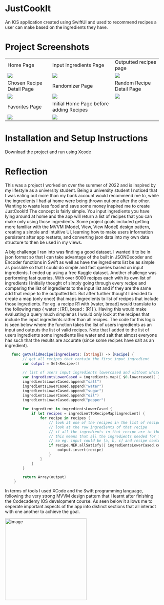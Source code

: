 # JustCookIt
An IOS application created using SwiftUI and used to recommend recipes a user can make based on the ingredients they have.

# Project Screenshots

<table>
  <tr>
    <td>Home Page</td>
    <td>Input Ingredients Page</td>
    <td>Outputted recipes page</td>
  </tr>
  <tr>
    <td><img src="https://user-images.githubusercontent.com/64728439/200691633-70511ec6-b230-417f-8a77-df5664de957f.png"></td>
    <td><img src="https://user-images.githubusercontent.com/64728439/200692221-0eacc2ed-04c5-4575-9b73-601c2cd29824.png"></td>
    <td><img src="https://user-images.githubusercontent.com/64728439/200692546-ea49bf91-0ed5-41f4-b354-55bdc6f44771.png"></td>
  </tr>
  <tr>
    <td>Chosen Recipe Detail Page</td>
    <td>Randomizer Page</td>
    <td>Random Recipe Detail Page</td>
  </tr>
  <tr>
    <td><img src="https://user-images.githubusercontent.com/64728439/200693030-c936980a-de85-4376-8da0-501a3aa9efa3.png"></td>
    <td><img src="https://user-images.githubusercontent.com/64728439/200693184-f4450aab-974b-45a9-ae07-20583310f190.png"></td>
    <td><img src="https://user-images.githubusercontent.com/64728439/200693304-5b13788a-540d-4be0-b2a1-6f50bbcefbd2.png"></td>
  </tr>
  <tr>
    <td>Favorites Page</td>
    <td>Initial Home Page before adding Recipes</td>


  </tr>
  <tr>
    <td><img src="https://user-images.githubusercontent.com/64728439/200693370-22c89efc-c51d-49fb-9786-2a2519ab2fd6.png"></td>
    <td><img src="https://user-images.githubusercontent.com/64728439/200899119-690535da-45b0-48d3-b429-02ab1c87ca7c.png"></td>


  </tr>
 </table>
 
 # Installation and Setup Instructions
 Download the project and run using Xcode
 
# Reflection
This was a project I worked on over the summer of 2022 and is inspired by my lifestyle as a university student. Being a university student I noticed that I was eating out more than my bank account would recommend me to, while the ingredients I had at home were being thrown out one after the other. Wanting to waste less food and save some money inspired me to create JustCookIt! The concept is fairly simple. You input ingredients you have lying around at home and the app will return a list of recipes that you can make only using those ingredients. Some project goals included getting more familiar with the MVVM (Model, View, View Model) design pattern, creating a simple and intuitive UI, learning how to make users information persistent after app restarts, and converting json data into my own data structure to then be used in my views. 

A big challenge I ran into was finding a good dataset. I wanted it to be in json format so that I can take advantage of the built in JSONDecoder and Encoder functions in Swift as well as have the ingredients list be as simple as possible so that I could do simple and fast queries based on input ingredients. I ended up using a free Kaggle dataset. Another challenge was performing fast queries. With over 6000 recipes each with its own list of ingredients I initially thought of simply going through every recipe and comparing the list of ingredients to the input list and if they are the same add that recipe to the outputted list. But after further thought I decided to create a map (only once) that maps ingredients to list of recipes that include those ingredients. For eg. a recipe R1 with [water, bread] would translate to the following map { water : [R1], bread : [R1] }. Having this would make evaluating a query much simpler as I would only look at the recipes that include the input ingredients rather than all recipes. The code for this logic is seen below where the function takes the list of users ingredients as an input and outputs the list of valid recipes. Note that I added to the list of users ingredients some ingredients like water and salt that almost everyone has such that the results are accurate (since some recipes have salt as an ingredient).

~~~swift
   func getValidRecipe(ingredients: [String]) -> [Recipe] {
        // get all recipes that contain the first input ingredient
        var output = Set<Recipe>()
        
        // list of users input ingredients lowercased and without whitespace
        var ingredientsLowerCased = ingredients.map({ $0.lowercased() }).map({ $0.trimmingCharacters(in: .whitespacesAndNewlines) })
        ingredientsLowerCased.append("salt")
        ingredientsLowerCased.append("water")
        ingredientsLowerCased.append("sugar")
        ingredientsLowerCased.append("oil")
        ingredientsLowerCased.append("pepper")
        
        for ingredient in ingredientsLowerCased {
            if let recipes = ingredientToRecipeMap[ingredient] {
                for recipe in recipes {
                    // look at one of the recipes in the list of recipes that have the first input ingredient
                    // look at the raw ingredients of that recipe
                    // if all the ingredients in that recipe are in the input add recipe to output list
                    // this means that all the ingredients needed for the recipe are in the input but not necessarily that all inputs are in the recipe
                    // so eg. input could be [a, b, c] and recipe could be [a, b]
                    if recipe.NER.allSatisfy({ ingredientsLowerCased.contains($0) }) {
                        output.insert(recipe)
                    }
                }
            }
        }

        return Array(output)
    }
~~~

In terms of tools I used XCode and the Swift programming language, following the very strong MVVM design pattern that I learnt after finishing the Codecademy IOS development course. As seen below it allows me to seperate important aspects of the app into distinct sections that all interact with one another to achieve the goal. 

<img width="267" alt="image" src="https://user-images.githubusercontent.com/64728439/200907396-2868f5c5-c8cd-46a2-8a26-fcab7bff843d.png">





